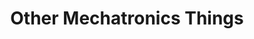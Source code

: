 ---
layout: project
group: Mechatronics
title: "Other Mechatronics Things"
hero_image: 
    path: /images/pickAndPlace/11_complete_setup.jpg
    alt: Other Mechatronics Things
posts_title: "Here are the posts I have made so far about other Mechatronics things:"
category: OtherMecha
---
